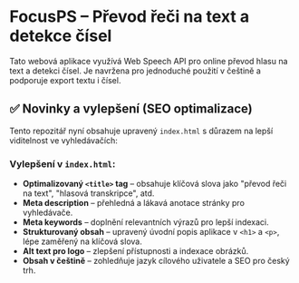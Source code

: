 
# FocusPS – Převod řeči na text a detekce čísel

Tato webová aplikace využívá Web Speech API pro online převod hlasu na text a detekci čísel. Je navržena pro jednoduché použití v češtině a podporuje export textu i čísel.

## ✅ Novinky a vylepšení (SEO optimalizace)

Tento repozitář nyní obsahuje upravený `index.html` s důrazem na lepší viditelnost ve vyhledávačích:

### Vylepšení v `index.html`:
- **Optimalizovaný `<title>` tag** – obsahuje klíčová slova jako "převod řeči na text", "hlasová transkripce", atd.
- **Meta description** – přehledná a lákavá anotace stránky pro vyhledávače.
- **Meta keywords** – doplnění relevantních výrazů pro lepší indexaci.
- **Strukturovaný obsah** – upravený úvodní popis aplikace v `<h1>` a `<p>`, lépe zaměřený na klíčová slova.
- **Alt text pro logo** – zlepšení přístupnosti a indexace obrázků.
- **Obsah v češtině** – zohledňuje jazyk cílového uživatele a SEO pro český trh.
